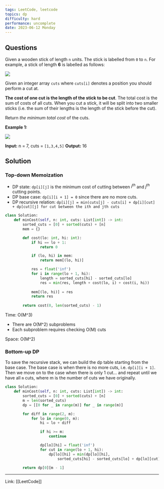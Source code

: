 ```yaml
---
tags: LeetCode, leetcode
topics: dp
difficulty: hard
performance: uncomplete
date: 2023-06-12 Monday
---
```


## Questions

Given a wooden stick of length `n` units. The stick is labelled from `0` to `n`. For example, a stick of length **6** is labelled as follows:

![](https://assets.leetcode.com/uploads/2020/07/21/statement.jpg)

Given an integer array `cuts` where `cuts[i]` denotes a position you should perform a cut at.

**The cost of one cut is the length of the stick to be cut**. The total cost is the sum of costs of all cuts. When you cut a stick, it will be split into two smaller sticks (i.e. the sum of their lengths is the length of the stick before the cut). 

Return _the minimum total cost_ of the cuts.

**Example 1:**

![](https://assets.leetcode.com/uploads/2020/07/23/e1.jpg)

**Input:** n = 7, cuts = `[1,3,4,5]`
**Output:** 16

## Solution

### Top-down Memoization 

- DP state: `dp[i][j]` is the minimum cost of cutting between $i^{th}$ and $j^{th}$ cutting points.
- DP base case: `dp[i][i + 1] = 0` since there are no more cuts.
- DP recursive relation: `dp[i][j] = min(cuts[j] - cuts[i] + dp[i][cut] + dp[cut][j] for cut between the ith and jth cuts`

```python
class Solution:
    def minCost(self, n: int, cuts: List[int]) -> int:
        sorted_cuts = [0] + sorted(cuts) + [n]
        mem = {}

        def cost(lo: int, hi: int):
            if hi == lo + 1:
                return 0

            if (lo, hi) in mem:
                return mem[(lo, hi)]

            res = float('inf')
            for i in range(lo + 1, hi):
	            length = sorted_cuts[hi] - sorted_cuts[lo]
                res = min(res, length + cost(lo, i) + cost(i, hi))
            
            mem[(lo, hi)] = res
            return res
                
        return cost(0, len(sorted_cuts) - 1) 
```

Time: O(M^3)
- There are O(M^2) subproblems
- Each subproblem requires checking O(M) cuts 

Space: O(M^2)

### Bottom-up DP

To save the recursive stack, we can build the dp table starting from the base case. The base case is when there is no more cuts, i.e. `dp[i][i + 1]`. Then we move on to the case when there is only 1 cut... and repeat until we have all `m` cuts, where m is the number of cuts we have originally. 

```python
class Solution:
    def minCost(self, n: int, cuts: List[int]) -> int:
        sorted_cuts = [0] + sorted(cuts) + [n]
        m = len(sorted_cuts)
        dp = [[0 for _ in range(m)] for _ in range(m)]

        for diff in range(2, m):
            for lo in range(0, m):
                hi = lo + diff

                if hi >= m:
                    continue

                dp[lo][hi] = float('inf')
                for cut in range(lo + 1, hi):
                    dp[lo][hi] = min(dp[lo][hi], 
                        sorted_cuts[hi] - sorted_cuts[lo] + dp[lo][cut] + dp[cut][hi]) 

        return dp[0][m - 1]
```




---
Link: [[LeetCode]]
